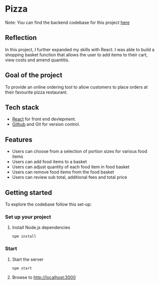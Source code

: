 # Pizza

Note: You can find the backend codebase for this project [here](https://github.com/Conor-Developer/pizza_delivery_backend)

## Reflection

In this project, I further expanded my skills with React. I was able to build a shopping basket function that allows the user to add items to their cart, view costs and amend quantitis.

## Goal of the project

To provide an online ordering tool to allow customers to place orders at their favourite pizza restaurant.

## Tech stack

- [React](https://reactjs.org/) for front end devlepment.
- [Github](https://github.com/) and Git for version control.

## Features

- Users can choose from a selection of portion sizes for various food items
- Users can add food items to a basket
- Users can adjust quantity of each food item in food basket
- Users can remove food items from the food basket
- Users can review sub total, additional fees and total price

## Getting started

To explore the codebase follow this set-up:

### Set up your project

1. Install Node.js dependencies
   ```
   npm install
   ```

### Start

1. Start the server
   ```
   npm start
   ```
2. Browse to [http://localhost:3000](http://localhost:3000)
